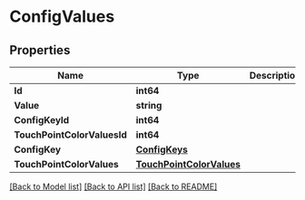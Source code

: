 # ConfigValues

## Properties

Name | Type | Description | Notes
------------ | ------------- | ------------- | -------------
**Id** | **int64** |  | 
**Value** | **string** |  | [optional] 
**ConfigKeyId** | **int64** |  | 
**TouchPointColorValuesId** | **int64** |  | [optional] 
**ConfigKey** | [**ConfigKeys**](ConfigKeys.md) |  | [optional] 
**TouchPointColorValues** | [**TouchPointColorValues**](TouchPointColorValues.md) |  | [optional] 

[[Back to Model list]](../README.md#documentation-for-models) [[Back to API list]](../README.md#documentation-for-api-endpoints) [[Back to README]](../README.md)


